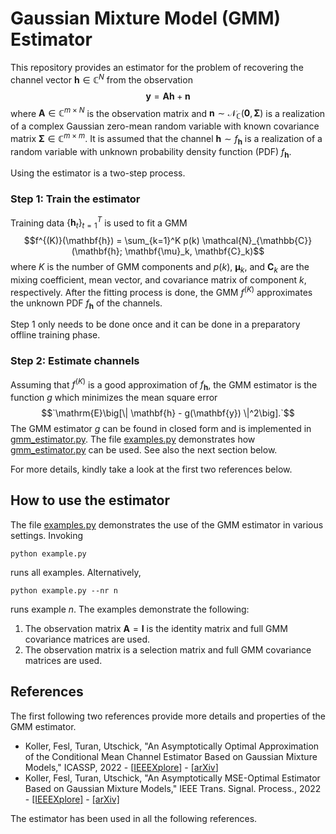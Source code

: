 # Gaussian Mixture Model (GMM) Estimator

This repository provides an estimator for the problem of recovering the channel vector $\mathbf{h} \in \mathbb{C}^N$ from the observation $$\mathbf{y} = \mathbf{A} \mathbf{h} + \mathbf{n}$$ where $\mathbf{A} \in \mathbb{C}^{m\times N}$ is the observation matrix and $`\mathbf{n} \sim \mathcal{N}_{\mathbb{C}}(\mathbf{0}, \mathbf{\Sigma})`$ is a realization of a complex Gaussian zero-mean random variable with known covariance matrix $`\mathbf{\Sigma} \in \mathbb{C}^{m\times m}`$.
It is assumed that the channel $`\mathbf{h} \sim f_{\mathbf{h}}`$ is a realization of a random variable with unknown probability density function (PDF) $f_{\mathbf{h}}$.

Using the estimator is a two-step process.

### Step 1: Train the estimator
Training data $`\{\mathbf{h}_t\}_{t=1}^{T}`$ is used to fit a GMM $$f^{(K)}(\mathbf{h}) = \sum_{k=1}^K p(k) \mathcal{N}_{\mathbb{C}}(\mathbf{h}; \mathbf{\mu}_k, \mathbf{C}_k)$$
where $K$ is the number of GMM components and $p(k)$, $`\mathbf{\mu}_k`$, and $`\mathbf{C}_k`$ are the mixing coefficient, mean vector, and covariance matrix of component $k$, respectively.
After the fitting process is done, the GMM $f^{(K)}$ approximates the unknown PDF $`f_{\mathbf{h}}`$ of the channels.

Step 1 only needs to be done once and it can be done in a preparatory offline training phase.

### Step 2: Estimate channels
Assuming that $f^{(K)}$ is a good approximation of $f_{\mathbf{h}}$, the GMM estimator is the function $g$ which minimizes the mean square error $$`\mathrm{E}\big[\| \mathbf{h} - g(\mathbf{y}) \|^2\big].`$$
The GMM estimator $g$ can be found in closed form and is implemented in [gmm_estimator.py](https://github.com/michael-koller-91/gmm-estimator/blob/main/gmm_estimator.py).
The file [examples.py](https://github.com/michael-koller-91/gmm-estimator/blob/main/examples.py) demonstrates how [gmm_estimator.py](https://github.com/michael-koller-91/gmm-estimator/blob/main/gmm_estimator.py) can be used. See also the next section below.

For more details, kindly take a look at the first two references below.

## How to use the estimator
The file [examples.py](https://github.com/michael-koller-91/gmm-estimator/blob/main/examples.py) demonstrates the use of the GMM estimator in various settings.
Invoking
```
python example.py
```
runs all examples. Alternatively,
```
python example.py --nr n
```
runs example $n$.
The examples demonstrate the following:
1. The observation matrix $\mathbf{A} = \mathbf{I}$ is the identity matrix and full GMM covariance matrices are used.
2. The observation matrix is a selection matrix and full GMM covariance matrices are used.

## References
The first following two references provide more details and properties of the GMM estimator.

- Koller, Fesl, Turan, Utschick, "An Asymptotically Optimal Approximation of the Conditional Mean Channel Estimator Based on Gaussian Mixture Models," ICASSP, 2022  - [[IEEEXplore](https://ieeexplore.ieee.org/document/9747226)] - [[arXiv](https://arxiv.org/abs/2111.11064)]
- Koller, Fesl, Turan, Utschick, "An Asymptotically MSE-Optimal Estimator Based on Gaussian Mixture Models," IEEE Trans. Signal. Process., 2022 - [[IEEEXplore]](https://ieeexplore.ieee.org/document/9842343) - [[arXiv]](https://arxiv.org/abs/2112.12499)

The estimator has been used in all the following references.
